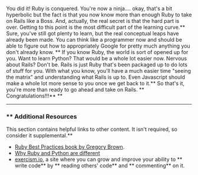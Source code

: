 You did it! Ruby is conquered.  You're now a ninja.... okay, that's a bit hyperbolic but the fact is that you now know more than enough Ruby to take on Rails like a Boss.  And, actually, the real secret is that the hard part is over.  Getting to this point is the most difficult part of the learning curve.** Sure, you've still got plenty to learn, but the real conceptual leaps have already been made.  You can think like a programmer now and should be able to figure out how to appropriately Google for pretty much anything you don't already know.  ** If you know Ruby, the world is sort of opened up for you.  Want to learn Python?  That would be a whole lot easier now.  Nervous about Rails?  Don't be.  Rails is just Ruby that's been packaged up to do lots of stuff for you.  With what you know, you'll have a much easier time "seeing the matrix" and understanding what Rails is up to.  Even Javascript should make a whole lot more sense to you once we get back to it.** So that's it, you're more than ready to go ahead and take on Rails.  ** Congratulations!!!** ** 

---


### ** Additional Resources
This section contains helpful links to other content. It isn't required, so consider it supplemental.** 

* [Ruby Best Practices book by Gregory Brown](http://it-ebooks.info/book/178/).
* [Why Ruby and Python are different](http://stackoverflow.com/questions/1113611/what-does-ruby-have-that-python-doesnt-and-vice-versa?rq=1)
* [exercism.io](http://exercism.io/), a site where you can grow and improve your ability to ** write code**  by ** reading others' code**  and ** commenting**  on it.
